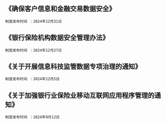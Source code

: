 

## 《确保客户信息和金融交易数据安全》

	制度发布时间 ：2024年12月31日

## 《银行保险机构数据安全管理办法》

	制度发布时间 ：2024年12月27日

## 《关于开展信息科技监管数据专项治理的通知》

	制度发布时间 ：2024年12月5日

## 《关于加强银行业保险业移动互联网应用程序管理的通知》

	制度发布时间 ：2024年9月12日